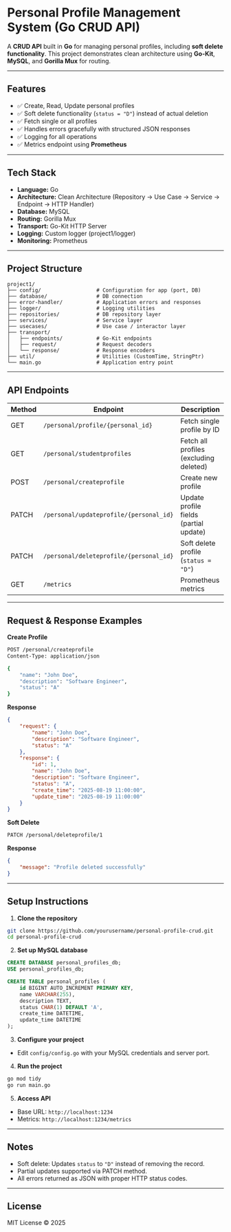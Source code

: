 
# Personal Profile Management System (Go CRUD API)

A **CRUD API** built in **Go** for managing personal profiles, including **soft delete functionality**. This project demonstrates clean architecture using **Go-Kit**, **MySQL**, and **Gorilla Mux** for routing.

---

## Features

* ✅ Create, Read, Update personal profiles
* ✅ Soft delete functionality (`status = "D"`) instead of actual deletion
* ✅ Fetch single or all profiles
* ✅ Handles errors gracefully with structured JSON responses
* ✅ Logging for all operations
* ✅ Metrics endpoint using **Prometheus**

---

## Tech Stack

* **Language:** Go
* **Architecture:** Clean Architecture (Repository → Use Case → Service → Endpoint → HTTP Handler)
* **Database:** MySQL
* **Routing:** Gorilla Mux
* **Transport:** Go-Kit HTTP Server
* **Logging:** Custom logger (project1/logger)
* **Monitoring:** Prometheus

---

## Project Structure

```
project1/
├── config/                  # Configuration for app (port, DB)
├── database/                # DB connection
├── error-handler/           # Application errors and responses
├── logger/                  # Logging utilities
├── repositories/            # DB repository layer
├── services/                # Service layer
├── usecases/                # Use case / interactor layer
├── transport/
│   ├── endpoints/           # Go-Kit endpoints
│   ├── request/             # Request decoders
│   └── response/            # Response encoders
├── util/                    # Utilities (CustomTime, StringPtr)
└── main.go                  # Application entry point
```

---

## API Endpoints

| Method | Endpoint                                | Description                            |
| ------ | --------------------------------------- | -------------------------------------- |
| GET    | `/personal/profile/{personal_id}`       | Fetch single profile by ID             |
| GET    | `/personal/studentprofiles`             | Fetch all profiles (excluding deleted) |
| POST   | `/personal/createprofile`               | Create new profile                     |
| PATCH  | `/personal/updateprofile/{personal_id}` | Update profile fields (partial update) |
| PATCH  | `/personal/deleteprofile/{personal_id}` | Soft delete profile (`status = "D"`)   |
| GET    | `/metrics`                              | Prometheus metrics                     |

---

## Request & Response Examples

**Create Profile**

```bash
POST /personal/createprofile
Content-Type: application/json

{
    "name": "John Doe",
    "description": "Software Engineer",
    "status": "A"
}
```

**Response**

```json
{
    "request": {
        "name": "John Doe",
        "description": "Software Engineer",
        "status": "A"
    },
    "response": {
        "id": 1,
        "name": "John Doe",
        "description": "Software Engineer",
        "status": "A",
        "create_time": "2025-08-19 11:00:00",
        "update_time": "2025-08-19 11:00:00"
    }
}
```

**Soft Delete**

```bash
PATCH /personal/deleteprofile/1
```

**Response**

```json
{
    "message": "Profile deleted successfully"
}
```

---

## Setup Instructions

1. **Clone the repository**

```bash
git clone https://github.com/yourusername/personal-profile-crud.git
cd personal-profile-crud
```

2. **Set up MySQL database**

```sql
CREATE DATABASE personal_profiles_db;
USE personal_profiles_db;

CREATE TABLE personal_profiles (
    id BIGINT AUTO_INCREMENT PRIMARY KEY,
    name VARCHAR(255),
    description TEXT,
    status CHAR(1) DEFAULT 'A',
    create_time DATETIME,
    update_time DATETIME
);
```

3. **Configure your project**

* Edit `config/config.go` with your MySQL credentials and server port.

4. **Run the project**

```bash
go mod tidy
go run main.go
```

5. **Access API**

* Base URL: `http://localhost:1234`
* Metrics: `http://localhost:1234/metrics`

---

## Notes

* Soft delete: Updates `status` to `"D"` instead of removing the record.
* Partial updates supported via PATCH method.
* All errors returned as JSON with proper HTTP status codes.

---

## License

MIT License © 2025

